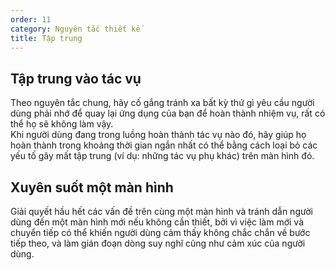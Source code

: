 ```yaml
---
order: 11
category: Nguyên tắc thiết kế
title: Tập trung
---
```


## Tập trung vào tác vụ
Theo nguyên tắc chung, hãy cố gắng tránh xa bất kỳ thứ gì yêu cầu người dùng phải nhớ để quay lại ứng dụng của bạn để hoàn thành nhiệm vụ, rất có thể họ sẽ không làm vậy.<br/>
Khi người dùng đang trong luồng hoàn thành tác vụ nào đó, hãy giúp họ hoàn thành trong khoảng thời gian ngắn nhất có thể bằng cách loại bỏ các yếu tố gây mất tập trung (ví dụ: những tác vụ phụ khác) trên màn hình đó.


## Xuyên suốt một màn hình
Giải quyết hầu hết các vấn đề trên cùng một màn hình và tránh dẫn người dùng đến một màn hình mới nếu không cần thiết, bởi vì việc làm mới và chuyển tiếp có thể khiến người dùng cảm thấy không chắc chắn về bước tiếp theo, và làm gián đoạn dòng suy nghĩ cũng như cảm xúc của người dùng.
